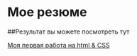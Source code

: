 # Мое резюме

##Результат вы можете посмотреть тут

[Моя первая работа на html & CSS](https://agurec3310.github.io/vizitka/)
